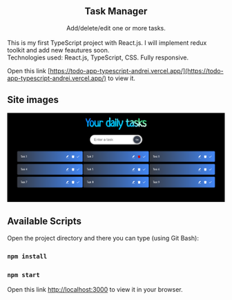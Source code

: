 <div align="center">
  <h2>Task Manager</h2>
  <span>Add/delete/edit one or more tasks.</span>
</div>
<br />
This is my first TypeScript project with React.js.
I will implement redux toolkit and add new feautures soon.
<br />
Technologies used: React.js, TypeScript, CSS. Fully responsive.

Open this link [https://todo-app-typescript-andrei.vercel.app/](https://todo-app-typescript-andrei.vercel.app/) to view it.

## Site images
![home-image](./src/images/daily-tasks-app.png)

## Available Scripts

Open the project directory and there you can type (using Git Bash):

### `npm install`
### `npm start`

Open this link [http://localhost:3000](http://localhost:3000) to view it in your browser.

